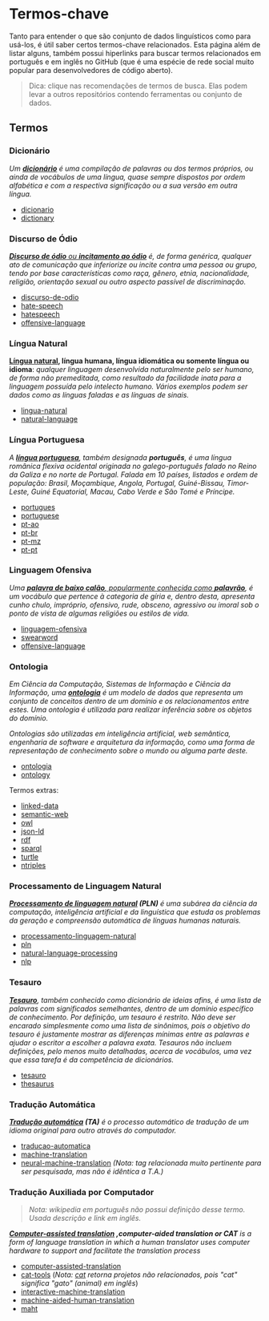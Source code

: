 # Termos-chave
Tanto para entender o que são conjunto de dados linguísticos como para usá-los,
é útil saber certos termos-chave relacionados. Esta página além de
listar alguns, também possui hiperlinks para buscar termos relacionados em
português e em inglês no GitHub (que é uma espécie de rede social muito popular
para desenvolvedores de código aberto).

> Dica: clique nas recomendações de termos de busca. Elas podem levar a outros
repositórios contendo ferramentas ou conjunto de dados.

<!--
## Aviso
Essa é uma área multidisciplinar: é natural que até mesmo pesquisadores com doutorado em um
campo de estudo não tenham tempo para entender outros, e que até mesmo nos que
tem experiência haja receio em ter iniciativa e errar. Outro ponto é até mesmo
que a maioria dos conjuntos de dados listados aqui nesse repositório tem origem
em dados direta ou indiretamente obtida a partir de voluntários, como da
Wikipédia, ou mesmo pessoas que não eram boas em entender português, mas que,
naquele momento, a contribuição delas era melhor do que nada.
-->

<!--
Além disso, seja você um programador ou professor de português, entenda que até
mesmo humanos com mais experiência em outra área podem errar em especial quando
a contribuição é um detalhe 
-->

## Termos

### Dicionário

_Um **[dicionário](https://pt.wikipedia.org/wiki/Dicion%C3%A1rio)** é uma
compilação de palavras ou dos termos próprios, ou ainda de vocábulos de uma
língua, quase sempre dispostos por ordem alfabética e com a respectiva
significação ou a sua versão em outra língua._

- [dicionario](https://github.com/topics/dicionario)
- [dictionary](https://github.com/topics/dictionary)

### Discurso de Ódio
_[**Discurso de ódio** ou **incitamento ao ódio**](https://pt.wikipedia.org/wiki/Discurso_de_%C3%B3dio)
é, de forma genérica, qualquer ato de comunicação que inferiorize ou incite
contra uma pessoa ou grupo, tendo por base características como raça, gênero,
etnia, nacionalidade, religião, orientação sexual ou outro aspecto passível
de discriminação._

- [discurso-de-odio](https://github.com/topics/discurso-de-odio)
- [hate-speech](https://github.com/topics/hate-speech)
- [hatespeech](https://github.com/topics/hatespeech)
- [offensive-language](https://github.com/topics/offensive-language)

### Língua Natural

**[Língua natural](https://pt.wikipedia.org/wiki/L%C3%ADngua_natural), língua
humana, língua idiomática ou somente língua ou idioma**: _qualquer linguagem
desenvolvida naturalmente pelo ser humano, de forma não premeditada, como
resultado da facilidade inata para a linguagem possuída pelo intelecto humano.
Vários exemplos podem ser dados como as línguas faladas e as línguas de
sinais._

- [lingua-natural](https://github.com/topics/lingua-natural)
- [natural-language](https://github.com/topics/natural-language)

### Língua Portuguesa
_A **[língua portuguesa](https://pt.wikipedia.org/wiki/L%C3%ADngua_portuguesa)**,
também designada **português**, é uma língua românica flexiva ocidental
originada no galego-português falado no Reino da Galiza e no norte de Portugal.
Falada em 10 países, listados e ordem de população: Brasil, Moçambique, Angola,
Portugal, Guiné-Bissau, Timor-Leste, Guiné Equatorial, Macau, Cabo Verde e
São Tomé e Príncipe._

- [portugues](https://github.com/topics/portugues)
- [portuguese](https://github.com/topics/portuguese)
- [pt-ao](https://github.com/topics/pt-ao)
- [pt-br](https://github.com/topics/pt-br)
- [pt-mz](https://github.com/topics/pt-mz)
- [pt-pt](https://github.com/topics/pt-pt)

### Linguagem Ofensiva
_Uma [**palavra de baixo calão**, popularmente conhecida como **palavrão**](https://pt.wikipedia.org/wiki/Palavra_de_baixo_cal%C3%A3o),
é um vocábulo que pertence à categoria de gíria e, dentro desta, apresenta cunho
chulo, impróprio, ofensivo, rude, obsceno, agressivo ou imoral sob o ponto de
vista de algumas religiões ou estilos de vida._

- [linguagem-ofensiva](https://github.com/topics/linguagem-ofensiva)
- [swearword](https://github.com/topics/swearword)
- [offensive-language](https://github.com/topics/offensive-language)

### Ontologia
_Em Ciência da Computação, Sistemas de Informação e Ciência da Informação, uma
**[ontologia](https://pt.wikipedia.org/wiki/Ontologia_(ci%C3%AAncia_da_computa%C3%A7%C3%A3o))**
é um modelo de dados que representa um conjunto de conceitos dentro de um
domínio e os relacionamentos entre estes. Uma ontologia é utilizada para
realizar inferência sobre os objetos do domínio._

_Ontologias são utilizadas em inteligência artificial, web semântica,
engenharia de software e arquitetura da informação, como uma forma de
representação de conhecimento sobre o mundo ou alguma parte deste._

- [ontologia](https://github.com/topics/ontologia)
- [ontology](https://github.com/topics/ontology)

Termos extras:

- [linked-data](https://github.com/topics/linked-data)
- [semantic-web](https://github.com/topics/semantic-web)
- [owl](https://github.com/topics/owl)
- [json-ld](https://github.com/topics/json-ld)
- [rdf](https://github.com/topics/rdf)
- [sparql](https://github.com/topics/sparql)
- [turtle](https://github.com/topics/turtle)
- [ntriples](https://github.com/topics/ntriples)

### Processamento de Linguagem Natural
_**[Processamento de linguagem natural](https://pt.wikipedia.org/wiki/Processamento_de_linguagem_natural)
(PLN)** é uma subárea da ciência da computação, inteligência artificial e da
linguística que estuda os problemas da geração e compreensão automática de
línguas humanas naturais._

- [processamento-linguagem-natural](https://github.com/topics/processamento-linguagem-natural)
- [pln](https://github.com/topics/pln)
- [natural-language-processing](https://github.com/topics/natural-language-processing)
- [nlp](https://github.com/topics/nlp)

### Tesauro
_**[Tesauro](https://pt.wikipedia.org/wiki/Tesauro)**, também conhecido como
dicionário de ideias afins, é uma lista de palavras com significados
semelhantes, dentro de um domínio específico de conhecimento. Por definição,
um tesauro é restrito. Não deve ser encarado simplesmente como uma lista de
sinônimos, pois o objetivo do tesauro é justamente mostrar as diferenças mínimas
entre as palavras e ajudar o escritor a escolher a palavra exata. Tesauros não
incluem definições, pelo menos muito detalhadas, acerca de vocábulos, uma vez
que essa tarefa é da competência de dicionários._

- [tesauro](https://github.com/topics/tesauro)
- [thesaurus](https://github.com/topics/thesaurus)

### Tradução Automática
_**[Tradução automática](https://pt.wikipedia.org/wiki/Tradu%C3%A7%C3%A3o_autom%C3%A1tica)
(TA)** é o processo automático de tradução de um idioma original para outro
através do computador._

- [traducao-automatica](https://github.com/topics/traducao-automatica)
- [machine-translation](https://github.com/topics/machine-translation)
- [neural-machine-translation](https://github.com/topics/neural-machine-translation) _(Nota: tag relacionada muito pertinente para ser pesquisada, mas não é idêntica a T.A.)_

### Tradução Auxiliada por Computador
> _Nota: wikipedia em português não possui definição desse termo. Usada
descrição e link em inglês._

_**[Computer-assisted translation](https://en.wikipedia.org/wiki/Computer-assisted_translation)
,computer-aided translation or CAT** is a form of language translation in which a
human translator uses computer hardware to support and facilitate the
translation process_

- [computer-assisted-translation](https://github.com/topics/computer-assisted-translation)
- [cat-tools](https://github.com/topics/cat-tools) (_Nota: [cat](https://github.com/topics/cat) retorna projetos não relacionados, pois "cat" significa "gato" (animal) em inglês_)
- [interactive-machine-translation](https://github.com/topics/interactive-machine-translation)
- [machine-aided-human-translation](https://github.com/topics/machine-aided-human-translation)
- [maht](https://github.com/topics/maht)
